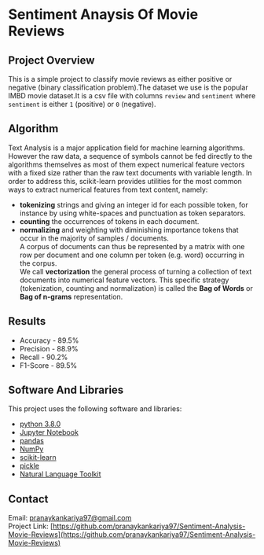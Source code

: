 
# Sentiment Anaysis Of Movie Reviews

## Project Overview
This is a simple project to classify movie reviews as either positive or negative (binary classification problem).The dataset we use is the popular IMBD movie dataset.It is a csv file with columns `review` and `sentiment` where `sentiment` is either `1` (positive) or `0` (negative).

## Algorithm
Text Analysis is a major application field for machine learning algorithms. However the raw data, a sequence of symbols cannot be fed directly to the algorithms themselves as most of them expect numerical feature vectors with a fixed size rather than the raw text documents with variable length.
In order to address this, scikit-learn provides utilities for the most common ways to extract numerical features from text content, namely:
* **tokenizing** strings and giving an integer id for each possible token, for instance by using white-spaces and punctuation as token separators.
* **counting** the occurrences of tokens in each document.
* **normalizing** and weighting with diminishing importance tokens that occur in the majority of samples / documents.\
A corpus of documents can thus be represented by a matrix with one row per document and one column per token (e.g. word) occurring in the corpus.\
We call **vectorization** the general process of turning a collection of text documents into numerical feature vectors. This specific strategy (tokenization, counting and normalization) is called the **Bag of Words** or **Bag of n-grams** representation. 

## Results
* Accuracy - 89.5%
* Precision - 88.9%
* Recall - 90.2%
* F1-Score - 89.5%

## Software And Libraries
This project uses the following software and libraries:
* [python 3.8.0](https://www.python.org/downloads/release/python-380/)
* [Jupyter Notebook](https://jupyter.org/)
* [pandas](https://pandas.pydata.org/)
* [NumPy](https://numpy.org/)
* [scikit-learn](https://scikit-learn.org/stable/)
* [pickle](https://docs.python.org/3/library/pickle.html)
* [Natural Language Toolkit](https://www.nltk.org/)

## Contact
Email: pranaykankariya97@gmail.com \
Project Link: [https://github.com/pranaykankariya97/Sentiment-Analysis-Movie-Reviews](https://github.com/pranaykankariya97/Sentiment-Analysis-Movie-Reviews)

